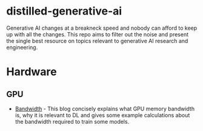 # distilled-generative-ai
Generative AI changes at a breakneck speed and nobody can afford to keep up with all the changes. This repo aims to filter out the noise and present the single best resource on topics relevant to generative AI research and engineering.  
# Hardware
## GPU
- [Bandwidth](https://blog.paperspace.com/gpu-memory-bandwidth/) - This blog concisely explains what GPU memory bandwidth is, why it is relevant to DL and gives some example calculations about the bandwidth required to train some models. 

